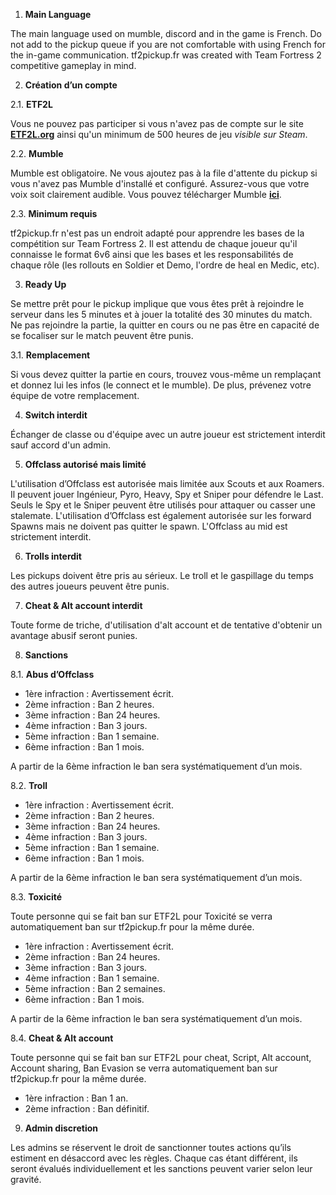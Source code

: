 1. **Main Language**

 The main language used on mumble, discord and in the game is French. Do not add to the pickup queue if you are not comfortable with using French for the in-game communication. tf2pickup.fr was created with Team Fortress 2 competitive gameplay in mind.

2. **Création d’un compte**

 2.1. **ETF2L**

  Vous ne pouvez pas participer si vous n'avez pas de compte sur le site **[ETF2L.org](https://etf2l.org/)** ainsi qu'un minimum de 500 heures de jeu _visible sur Steam_.

 2.2. **Mumble**

 Mumble est obligatoire. Ne vous ajoutez pas à la file d'attente du pickup si vous n'avez pas Mumble d'installé et configuré. Assurez-vous que votre voix soit clairement audible. Vous pouvez télécharger Mumble **[ici](https://download.mumble.com/en/mumble-1.3.3.msi)**.

 2.3. **Minimum requis**

 tf2pickup.fr n'est pas un endroit adapté pour apprendre les bases de la compétition sur Team Fortress 2. Il est attendu de chaque joueur qu'il connaisse le format 6v6 ainsi que les bases et les responsabilités de chaque rôle (les rollouts en Soldier et Demo, l'ordre de heal en Medic, etc).

3. **Ready Up**

 Se mettre prêt pour le pickup implique que vous êtes prêt à rejoindre le serveur dans les 5 minutes et à jouer la totalité des 30 minutes du match. Ne pas rejoindre la partie, la quitter en cours ou ne pas être en capacité de se focaliser sur le match peuvent être punis.

 3.1. **Remplacement**

 Si vous devez quitter la partie en cours, trouvez vous-même un remplaçant et donnez lui les infos (le connect et le mumble). De plus, prévenez votre équipe de votre remplacement.

4. **Switch interdit**

 Échanger de classe ou d'équipe avec un autre joueur est strictement interdit sauf accord d'un admin.

5. **Offclass autorisé mais limité**

 L'utilisation d’Offclass est autorisée mais limitée aux Scouts et aux Roamers. Il peuvent jouer Ingénieur, Pyro, Heavy, Spy et Sniper pour défendre le Last. Seuls le Spy et le Sniper peuvent être utilisés pour attaquer ou casser une stalemate. L'utilisation d’Offclass est également autorisée sur les forward Spawns mais ne doivent pas quitter le spawn. L'Offclass au mid est strictement interdit.

6. **Trolls interdit**

 Les pickups doivent être pris au sérieux. Le troll et le gaspillage du temps des autres joueurs peuvent être punis.


7. **Cheat & Alt account interdit**

 Toute forme de triche, d'utilisation d'alt account et de tentative d'obtenir un avantage abusif seront punies.

8. **Sanctions**

 8.1. **Abus d’Offclass**

  * 1ère infraction : Avertissement écrit.
  * 2ème infraction : Ban 2 heures.
  * 3ème infraction :  Ban 24 heures.
  * 4ème infraction : Ban 3 jours.
  * 5ème infraction : Ban 1 semaine.
  * 6ème infraction : Ban 1 mois.

 A partir de la 6ème infraction le ban sera systématiquement d’un mois.

 8.2. **Troll**

  * 1ère infraction : Avertissement écrit.
  * 2ème infraction : Ban 2 heures.
  * 3ème infraction :  Ban 24 heures.
  * 4ème infraction : Ban 3 jours.
  * 5ème infraction : Ban 1 semaine.
  * 6ème infraction : Ban 1 mois.

 A partir de la 6ème infraction le ban sera systématiquement d’un mois.

 8.3. **Toxicité**

 Toute personne qui se fait ban sur ETF2L pour Toxicité se verra automatiquement ban sur tf2pickup.fr pour la même durée. 

  * 1ère infraction : Avertissement écrit.
  * 2ème infraction : Ban 24 heures.
  * 3ème infraction :  Ban 3 jours.
  * 4ème infraction : Ban 1 semaine.
  * 5ème infraction : Ban 2 semaines.
  * 6ème infraction : Ban 1 mois.

 A partir de la 6ème infraction le ban sera systématiquement d’un mois.

  8.4. **Cheat & Alt account**

 Toute personne qui se fait ban sur ETF2L pour cheat, Script, Alt account, Account sharing, Ban Evasion se verra automatiquement ban sur tf2pickup.fr pour la même durée. 

  * 1ère infraction : Ban 1 an.
  * 2ème infraction : Ban définitif.

9. **Admin discretion**

 Les admins se réservent le droit de sanctionner toutes actions qu’ils estiment en désaccord avec les règles. Chaque cas étant différent, ils seront  évalués individuellement et les sanctions peuvent varier selon leur gravité. 
